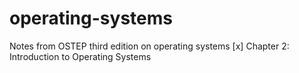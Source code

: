 # operating-systems
Notes from OSTEP third edition on operating systems
[x] Chapter 2: Introduction to Operating Systems
